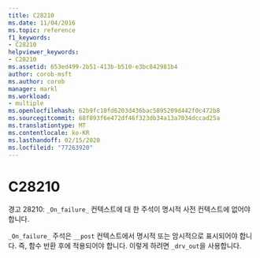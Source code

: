 ```yaml
---
title: C28210
ms.date: 11/04/2016
ms.topic: reference
f1_keywords:
- C28210
helpviewer_keywords:
- C28210
ms.assetid: 653ed499-2b51-413b-b510-e3bc842981b4
author: corob-msft
ms.author: corob
manager: markl
ms.workload:
- multiple
ms.openlocfilehash: 62b9fc10fd6203d436bac5895209d442f0c472b8
ms.sourcegitcommit: 68f893f6e472df46f323db34a13a7034dccad25a
ms.translationtype: MT
ms.contentlocale: ko-KR
ms.lasthandoff: 02/15/2020
ms.locfileid: "77263920"
---
```

# <a name="c28210"></a>C28210
경고 28210: `_On_failure_` 컨텍스트에 대 한 주석이 명시적 사전 컨텍스트에 없어야 합니다.

 `_On_failure_` 주석은 `__post` 컨텍스트에서 명시적 또는 암시적으로 표시되어야 합니다. 즉, 함수 반환 후에 적용되어야 합니다.  이렇게 하려면 `_drv_out`을 사용합니다.
